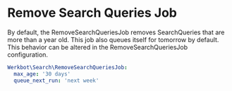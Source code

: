 # Remove Search Queries Job
By default, the RemoveSearchQueriesJob removes SearchQueries that are more than a year old. This job also queues itself for tomorrow by default. This behavior can be altered in the RemoveSearchQueriesJob configuration.
```yml
Werkbot\Search\RemoveSearchQueriesJob:
  max_age: '30 days'
  queue_next_run: 'next week'
```
